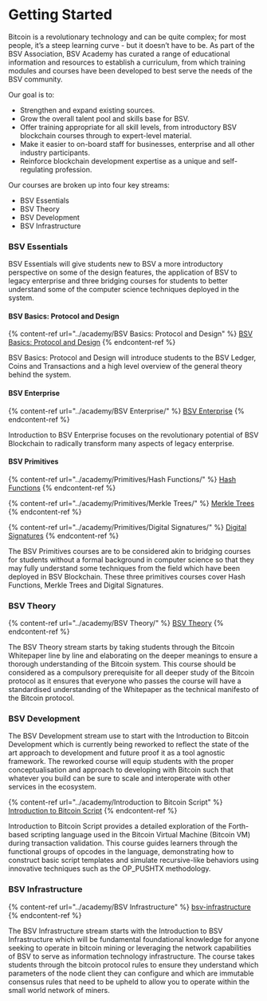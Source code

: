 # Getting Started

Bitcoin is a revolutionary technology and can be quite complex; for most people, it’s a steep learning curve - but it doesn’t have to be. As part of the BSV Association, BSV Academy has curated a range of educational information and resources to establish a curriculum, from which training modules and courses have been developed to best serve the needs of the BSV community.

Our goal is to:

* Strengthen and expand existing sources.
* Grow the overall talent pool and skills base for BSV.
* Offer training appropriate for all skill levels, from introductory BSV blockchain courses through to expert-level material.
* Make it easier to on-board staff for businesses, enterprise and all other industry participants.
* Reinforce blockchain development expertise as a unique and self-regulating profession.

Our courses are broken up into four key streams:

* BSV Essentials
* BSV Theory
* BSV Development
* BSV Infrastructure

### BSV Essentials

BSV Essentials will give students new to BSV a more introductory perspective on some of the design features, the application of BSV to legacy enterprise and three bridging courses for students to better understand some of the computer science techniques deployed in the system.

#### BSV Basics: Protocol and Design

{% content-ref url="../academy/BSV Basics: Protocol and Design" %}
[BSV Basics: Protocol and Design](<../academy/BSV Basics: Protocol and Design>)
{% endcontent-ref %}

BSV Basics: Protocol and Design will introduce students to the BSV Ledger, Coins and Transactions and a high level overview of the general theory behind the system.

#### BSV Enterprise

{% content-ref url="../academy/BSV Enterprise/" %}
[BSV Enterprise](<../academy/BSV Enterprise/>)
{% endcontent-ref %}

Introduction to BSV Enterprise focuses on the revolutionary potential of BSV Blockchain to radically transform many aspects of legacy enterprise.

#### BSV Primitives

{% content-ref url="../academy/Primitives/Hash Functions/" %}
[Hash Functions](<../academy/Primitives/Hash Functions/>)
{% endcontent-ref %}

{% content-ref url="../academy/Primitives/Merkle Trees/" %}
[Merkle Trees](<../academy/Primitives/Merkle Trees/>)
{% endcontent-ref %}

{% content-ref url="../academy/Primitives/Digital Signatures/" %}
[Digital Signatures](<../academy/Primitives/Digital Signatures/>)
{% endcontent-ref %}

The BSV Primitives courses are to be considered akin to bridging courses for students without a formal background in computer science so that they may fully understand some techniques from the field which have been deployed in BSV Blockchain. These three primitives courses cover Hash Functions, Merkle Trees and Digital Signatures.

### BSV Theory

{% content-ref url="../academy/BSV Theory/" %}
[BSV Theory](<../academy/BSV Theory/>)
{% endcontent-ref %}

The BSV Theory stream starts by taking students through the Bitcoin Whitepaper line by line and elaborating on the deeper meanings to ensure a thorough understanding of the Bitcoin system. This course should be considered as a compulsory prerequisite for all deeper study of the Bitcoin protocol as it ensures that everyone who passes the course will have a standardised understanding of the Whitepaper as the technical manifesto of the Bitcoin protocol.

### BSV Development

The BSV Development stream use to start with the Introduction to Bitcoin Development which is currently being reworked to reflect the state of the art approach to development and future proof it as a tool agnostic framework. The reworked course will equip students with the proper conceptualisation and approach to developing with Bitcoin such that whatever you build can be sure to scale and interoperate with other services in the ecosystem.

{% content-ref url="../academy/Introduction to Bitcoin Script" %}
[Introduction to Bitcoin Script](<../academy/Introduction to Bitcoin Script>)
{% endcontent-ref %}

Introduction to Bitcoin Script provides a detailed exploration of the Forth-based scripting language used in the Bitcoin Virtual Machine (Bitcoin VM) during transaction validation. This course guides learners through the functional groups of opcodes in the language, demonstrating how to construct basic script templates and simulate recursive-like behaviors using innovative techniques such as the OP\_PUSHTX methodology.

### BSV Infrastructure

{% content-ref url="../academy/BSV Infrastructure" %}
[bsv-infrastructure](<../academy/BSV Infrastructure>)
{% endcontent-ref %}

The BSV Infrastructure stream starts with the Introduction to BSV Infrastructure which will be fundamental foundational knowledge for anyone seeking to operate in bitcoin mining or leveraging the network capabilities of BSV to serve as information technology infrastructure. The course takes students through the bitcoin protocol rules to ensure they understand which parameters of the node client they can configure and which are immutable consensus rules that need to be upheld to allow you to operate within the small world network of miners.
